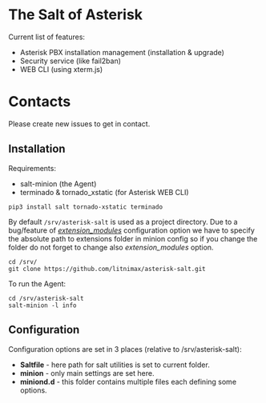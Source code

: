 # The Salt of Asterisk
Current list of features:
* Asterisk PBX installation management (installation & upgrade)
* Security service (like fail2ban)
* WEB CLI (using xterm.js)

# Contacts
Please create new issues to get in contact.

## Installation
Requirements:
* salt-minion (the Agent)
* terminado & tornado_xstatic (for Asterisk WEB CLI)

```
pip3 install salt tornado-xstatic terminado
```

By default ```/srv/asterisk-salt``` is used as a project directory.
Due to a bug/feature of *[extension_modules](https://github.com/saltstack/salt/issues/57813)* configuration
option we have to specify the absolute path to extensions folder in minion config so if you
change the folder do not forget to change also *extension_modules* option.

```
cd /srv/
git clone https://github.com/litnimax/asterisk-salt.git
```

To run the Agent:

```
cd /srv/asterisk-salt
salt-minion -l info
```

## Configuration
Configuration options are set in 3 places (relative to /srv/asterisk-salt):

 * **Saltfile** - here path for salt utilities is set to current folder.
 * **minion** - only main settings are set here.
 * **miniond.d** - this folder contains multiple files each defining some options.

